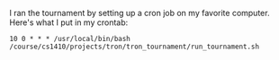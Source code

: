 I ran the tournament by setting up a cron job on my favorite computer.
Here's what I put in my crontab:

    10 0 * * * /usr/local/bin/bash /course/cs1410/projects/tron/tron_tournament/run_tournament.sh
